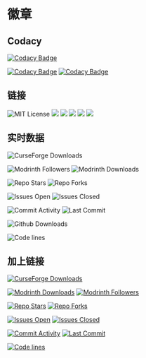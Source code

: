 # 徽章

<!-- https://shields.io/badges/git-hub-commit-activity-branch -->

## Codacy

[![Codacy Badge](https://app.codacy.com/project/badge/Grade/41e70a17218c4773aefb62382b9547a6)](https://app.codacy.com/gh/Leawind/Third-Person/dashboard?utm_source=gh&utm_medium=referral&utm_content=&utm_campaign=Badge_grade)

[![Codacy Badge](https://img.shields.io/codacy/grade/41e70a17218c4773aefb62382b9547a6)](https://app.codacy.com/gh/Leawind/Third-Person/dashboard?utm_source=gh&utm_medium=referral&utm_content=&utm_campaign=Badge_grade)
[![Codacy Badge](https://img.shields.io/codacy/grade/41e70a17218c4773aefb62382b9547a6?label=代码质量)](https://app.codacy.com/gh/Leawind/Third-Person/dashboard?utm_source=gh&utm_medium=referral&utm_content=&utm_campaign=Badge_grade)

## 链接

![MIT License](https://img.shields.io/badge/license-MIT-blue.svg)
[![](https://img.shields.io/curseforge/dt/930880?style=flat&logo=curseforge&color=F1643%5E&cacheSeconds=3600&label=CurseForge%20Downloads)](https://www.curseforge.com/minecraft/mc-mods/leawind-third-person)
[![](https://img.shields.io/modrinth/dt/S3D3QF0M?style=flat&logo=modrinth&color=17B85A&cacheSeconds=3600&label=Modrinth%20Downloads)](https://modrinth.com/mod/leawind-third-person)
[![](https://img.shields.io/github/stars/LEAWIND/Third-Person?style=flat&logo=github&cacheSeconds=3600&label=Github%20Stars)](https://github.com/LEAWIND/Third-Person)
[![](https://img.shields.io/badge/MC百科-Leawind的第三人称-9D7CDD)](https://www.mcmod.cn/class/12699.html)
[![](https://img.shields.io/badge/爱发电-Leawind-9D7CDD)](https://afdian.com/a/Leawind)

## 实时数据

![CurseForge Downloads](https://img.shields.io/curseforge/dt/930880?style=flat&logo=curseforge&color=F1643%5E&cacheSeconds=3600)

![Modrinth Followers](https://img.shields.io/modrinth/followers/S3D3QF0M?style=flat&logo=modrinth&color=17B85A&cacheSeconds=3600)
![Modrinth Downloads](https://img.shields.io/modrinth/dt/S3D3QF0M?style=flat&logo=modrinth&color=17B85A&cacheSeconds=3600)

![Repo Stars](https://img.shields.io/github/stars/LEAWIND/Third-Person?style=flat&logo=github&cacheSeconds=3600)
![Repo Forks](https://img.shields.io/github/forks/LEAWIND/Third-Person?style=flat&logo=github)

![Issues Open](https://img.shields.io/github/issues/LEAWIND/Third-Person?style=flat&logo=github)
![Issues Closed](https://img.shields.io/github/issues-closed/LEAWIND/Third-Person?style=flat&logo=github&color=282828)

![Commit Activity](https://img.shields.io/github/commit-activity/w/LEAWIND/Third-Person?logo=github)
![Last Commit](https://img.shields.io/github/last-commit/LEAWIND/Third-Person?logo=github)

![Github Downloads](https://img.shields.io/github/downloads/LEAWIND/Third-Person/total?style=flat&logo=github)

![Code lines](https://tokei.rs/b1/github/LEAWIND/Third-Person?category=lines&style=flat&logo=github)

## 加上链接

[![CurseForge Downloads](https://img.shields.io/curseforge/dt/930880?style=flat&logo=curseforge&color=F1643%5E&cacheSeconds=3600)](https://www.curseforge.com/minecraft/mc-mods/leawind-third-person)

[![Modrinth Downloads](https://img.shields.io/modrinth/dt/S3D3QF0M?style=flat&logo=modrinth&color=17B85A&cacheSeconds=3600)](https://modrinth.com/mod/leawind-third-person)
[![Modrinth Followers](https://img.shields.io/modrinth/followers/S3D3QF0M?style=flat&logo=modrinth&color=17B85A&cacheSeconds=3600)](https://modrinth.com/mod/leawind-third-person)

[![Repo Stars](https://img.shields.io/github/stars/LEAWIND/Third-Person?style=flat&logo=github&cacheSeconds=3600)](https://github.com/LEAWIND/Third-Person)
[![Repo Forks](https://img.shields.io/github/forks/LEAWIND/Third-Person?style=flat&logo=github)](https://github.com/LEAWIND/Third-Person/forks)

[![Issues Open](https://img.shields.io/github/issues/LEAWIND/Third-Person?style=flat&logo=github)](https://github.com/LEAWIND/Third-Person/issues)
[![Issues Closed](https://img.shields.io/github/issues-closed/LEAWIND/Third-Person?style=flat&logo=github&color=282828)](https://github.com/LEAWIND/Third-Person/issues?q=is%3Aissue+is%3Aclosed)

[![Commit Activity](https://img.shields.io/github/commit-activity/w/LEAWIND/Third-Person?logo=github)](https://github.com/LEAWIND/Third-Person/commits)
[![Last Commit](https://img.shields.io/github/last-commit/LEAWIND/Third-Person?logo=github)](https://github.com/LEAWIND/Third-Person/commits)

[![Code lines](https://tokei.rs/b1/github/LEAWIND/Third-Person?category=lines&style=flat&logo=github)](https://github.com/LEAWIND/Third-Person)
